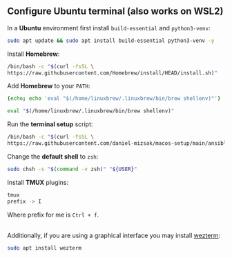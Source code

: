 ## Configure Ubuntu terminal (also works on WSL2)

In a **Ubuntu** environment first install `build-essential` and `python3-venv`:
```bash
sudo apt update && sudo apt install build-essential python3-venv -y
```

Install **Homebrew**:
```bash
/bin/bash -c "$(curl -fsSL \
https://raw.githubusercontent.com/Homebrew/install/HEAD/install.sh)"
```

Add **Homebrew** to your `PATH`:
```bash
(echo; echo 'eval "$(/home/linuxbrew/.linuxbrew/bin/brew shellenv)"') | tee -a ${HOME}/.zshenv ${HOME}/.bashrc
```
```bash
eval "$(/home/linuxbrew/.linuxbrew/bin/brew shellenv)"
```

Run the **terminal setup** script:
```bash
/bin/bash -c "$(curl -fsSL \
https://raw.githubusercontent.com/daniel-mizsak/macos-setup/main/ansible/scripts/terminal-setup.sh)"
```

Change the **default shell** to `zsh`:
```bash
sudo chsh -s "$(command -v zsh)" "${USER}"
```

Install **TMUX** plugins:
```bash
tmux
prefix -> I
```

Where prefix for me is `Ctrl + f`.
<br><br>

Additionally, if you are using a graphical interface you may install [wezterm](https://wezfurlong.org/wezterm/index.html):
```bash
sudo apt install wezterm
```
